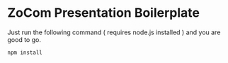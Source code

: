 # ZoCom Presentation Boilerplate

Just run the following command ( requires node.js installed ) and you are good to go.

```bash
npm install
```

